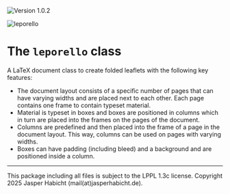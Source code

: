 ![Version 1.0.2](https://img.shields.io/badge/version-1.0.2-blue)

![leporello](https://github.com/user-attachments/assets/d97a94d7-6764-4633-94e6-8a2ee41ac375)

# The `leporello` class

A LaTeX document class to create folded leaflets with the following key features:

- The document layout consists of a specific number of pages that can have varying widths and are placed next to each other. Each page contains one frame to contain typeset material.
- Material is typeset in boxes and boxes are positioned in columns which in turn are placed into the frames on the pages of the document.
- Columns are predefined and then placed into the frame of a page in the document layout. This way, columns can be used on pages with varying widths.
- Boxes can have padding (including bleed) and a background and are positioned inside a column.

---

This package including all files is subject to the LPPL 1.3c license. Copyright 2025 Jasper Habicht (mail(at)jasperhabicht.de).
